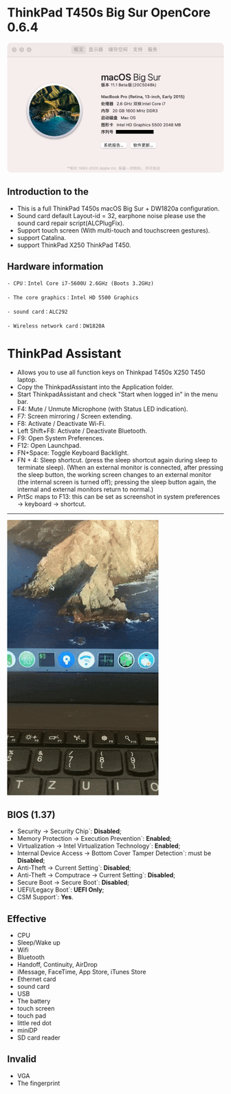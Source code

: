 # ThinkPad T450s Big Sur OpenCore 0.6.4
![Thismachine](./picture/Thismachine.png)
## Introduction to the

- This is a full ThinkPad T450s macOS Big Sur + DW1820a configuration.
- Sound card default Layout-id = 32, earphone noise please use the sound card repair script(ALCPlugFix).
- Support touch screen (With multi-touch and touchscreen gestures).
- support Catalina.
- support ThinkPad X250 ThinkPad T450.

## Hardware information

```  
- CPU：Intel Core i7-5600U 2.6GHz (Boots 3.2GHz)

- The core graphics：Intel HD 5500 Graphics 

- sound card：ALC292

- Wireless network card：DW1820A
```

# ThinkPad Assistant 
- Allows you to use all function keys on Thinkpad T450s X250 T450 laptop.
- Copy the ThinkpadAssistant into the Application folder.
- Start ThinkpadAssistant and check "Start when logged in" in the menu bar.
- F4: Mute / Unmute Microphone (with Status LED indication).
- F7: Screen mirroring / Screen extending.
- F8: Activate / Deactivate Wi-Fi.
- Left Shift+F8: Activate / Deactivate Bluetooth.
- F9: Open System Preferences.
- F12: Open Launchpad.
- FN+Space: Toggle Keyboard Backlight.
- FN + 4: Sleep shortcut.
  (press the sleep shortcut again during sleep to terminate sleep).
  (When an external monitor is connected, after pressing the sleep button, the working screen changes to an external monitor (the internal screen is turned off); pressing the sleep button again, the internal and external monitors return to normal.)
- PrtSc maps to F13: this can be set as screenshot in system preferences -> keyboard -> shortcut.
-----------------------------------------------------------------------------------------------------------------
![demo](./picture/demo.gif)

## BIOS (1.37)
-  Security -> Security Chip`: **Disabled**;
-  Memory Protection -> Execution Prevention`: **Enabled**;
-  Virtualization -> Intel Virtualization Technology`: **Enabled**;
-  Internal Device Access -> Bottom Cover Tamper Detection`: must be **Disabled**;
-  Anti-Theft -> Current Setting`: **Disabled**;
-  Anti-Theft -> Computrace -> Current Setting`: **Disabled**;
-  Secure Boot -> Secure Boot`: **Disabled**;
-  UEFI/Legacy Boot`: **UEFI Only**;
-  CSM Support`: **Yes**.

## Effective
- CPU
- Sleep/Wake up
- Wifi
- Bluetooth
- Handoff, Continuity, AirDrop
- iMessage, FaceTime, App Store, iTunes Store
- Ethernet card
- sound card
- USB
- The battery
- touch screen
- touch pad
- little red dot
- miniDP
- SD card reader

## Invalid
- VGA
- The fingerprint
